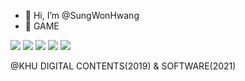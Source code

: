 - 👋 Hi, I’m @SungWonHwang
- 👀 GAME

<img src="https://img.shields.io/badge/c++-001E62?style=for-the-badge&logo=c%2b%2b&logoColor=white"> <img src="https://img.shields.io/badge/c%23-E34F26?style=for-the-badge&logo=csharp&logoColor=white"> <img src="https://img.shields.io/badge/python-1572B6?style=for-the-badge&logo=python&logoColor=white"> <img src="https://img.shields.io/badge/unreal-0E1128?style=for-the-badge&logo=unreal&logoColor=white"> <img src="https://img.shields.io/badge/Unity-002244?style=for-the-badge&logo=Unity&logoColor=white">


@KHU DIGITAL CONTENTS(2019) & SOFTWARE(2021)
